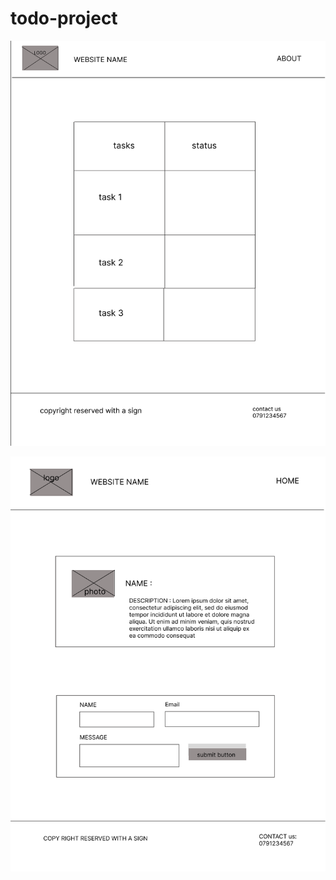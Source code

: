 # todo-project

![home page image](/assets/images/home.png)
<br>

![about page image](/assets/images/about.png)